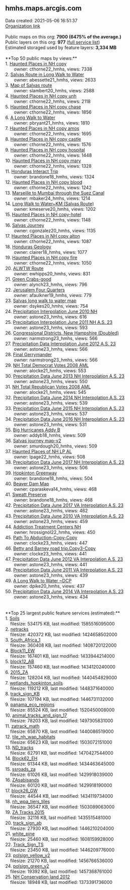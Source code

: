 <h2>hmhs.maps.arcgis.com</h2> Data created: 2021-05-06 16:51:37 <br /><a target='new' href='https://hmhs.maps.arcgis.com'>Organization link</a><br /><br />Public maps on this org: <b>7900 (6475% of the average.)</b><br />Public layers on this org: <b>977 </b>(<a target='new' href='https://services.arcgis.com/dRxtwawTOPZm6CPj/ArcGIS/rest/services'>full service list</a>)<br />Estimated storaged used by feature layers: <b>3,334 MB</b><br /><br />**Top 50 public maps by views:**<br />  1. <a target='new' href='https://www.arcgis.com/home/item.html?id=e38b2ec6ddac45a9a998f3511e640985'>Haunted Places in NH copy</a> <br />  &nbsp;&nbsp;&nbsp;&nbsp; &nbsp;&nbsp;owner: cthorne22_hmhs, views: 7338<br />  2. <a target='new' href='https://www.arcgis.com/home/item.html?id=b9c13f1b18844f1f84015854ffe4c314'>Salvas Route in Long Walk to Water</a> <br />  &nbsp;&nbsp;&nbsp;&nbsp; &nbsp;&nbsp;owner: abessette21_hmhs, views: 2633<br />  3. <a target='new' href='https://www.arcgis.com/home/item.html?id=059ac54f02fe4ae58a37da0358756a25'>Map of Salvas route</a> <br />  &nbsp;&nbsp;&nbsp;&nbsp; &nbsp;&nbsp;owner: slambert20_hmhs, views: 2588<br />  4. <a target='new' href='https://www.arcgis.com/home/item.html?id=5429bdfe78154d1dbbe5a804366f18ed'>Haunted Places in NH copy unh</a> <br />  &nbsp;&nbsp;&nbsp;&nbsp; &nbsp;&nbsp;owner: cthorne22_hmhs, views: 2118<br />  5. <a target='new' href='https://www.arcgis.com/home/item.html?id=25f7d7bab4464b4fb6c679e9e6afc1df'>Haunted Places in NH copy chase</a> <br />  &nbsp;&nbsp;&nbsp;&nbsp; &nbsp;&nbsp;owner: cthorne22_hmhs, views: 1856<br />  6. <a target='new' href='https://www.arcgis.com/home/item.html?id=6195d763b61940f9b8f3494a84fb3ff5'>A Long Walk to Water</a> <br />  &nbsp;&nbsp;&nbsp;&nbsp; &nbsp;&nbsp;owner: pbryant21_hmhs, views: 1810<br />  7. <a target='new' href='https://www.arcgis.com/home/item.html?id=885832f014f64098929cf7c14941e0f2'>Haunted Places in NH copy amos</a> <br />  &nbsp;&nbsp;&nbsp;&nbsp; &nbsp;&nbsp;owner: cthorne22_hmhs, views: 1695<br />  8. <a target='new' href='https://www.arcgis.com/home/item.html?id=fb52b63275964ebb8eaa27b050027a43'>Haunted Places in NH copy castle</a> <br />  &nbsp;&nbsp;&nbsp;&nbsp; &nbsp;&nbsp;owner: cthorne22_hmhs, views: 1576<br />  9. <a target='new' href='https://www.arcgis.com/home/item.html?id=5d04b0b04f134fc291a13153fcde3d3e'>Haunted Places in NH copy hospital</a> <br />  &nbsp;&nbsp;&nbsp;&nbsp; &nbsp;&nbsp;owner: cthorne22_hmhs, views: 1448<br />  10. <a target='new' href='https://www.arcgis.com/home/item.html?id=5c7174a96c3747219f112caa96b7bfca'>Haunted Places in NH copy mary</a> <br />  &nbsp;&nbsp;&nbsp;&nbsp; &nbsp;&nbsp;owner: cthorne22_hmhs, views: 1328<br />  11. <a target='new' href='https://www.arcgis.com/home/item.html?id=e559e91499ca43219719f02a9e31f143'>Honduras Interact Trip</a> <br />  &nbsp;&nbsp;&nbsp;&nbsp; &nbsp;&nbsp;owner: brandone18_hmhs, views: 1324<br />  12. <a target='new' href='https://www.arcgis.com/home/item.html?id=d14e6f62b6b64b349c76cd3fb32447ad'>Haunted Places in NH copy blood</a> <br />  &nbsp;&nbsp;&nbsp;&nbsp; &nbsp;&nbsp;owner: cthorne22_hmhs, views: 1242<br />  13. <a target='new' href='https://www.arcgis.com/home/item.html?id=e64c4587b5b24841be9d3108b4c4f283'>Marseille to Mumbai through the Suez Canal</a> <br />  &nbsp;&nbsp;&nbsp;&nbsp; &nbsp;&nbsp;owner: mbaker24_hmhs, views: 1214<br />  14. <a target='new' href='https://www.arcgis.com/home/item.html?id=ad23517836814fd3930160234b1bd687'>Long Walk to Water~KM (Salvas Route)</a> <br />  &nbsp;&nbsp;&nbsp;&nbsp; &nbsp;&nbsp;owner: kmeserve20_hmhs, views: 1202<br />  15. <a target='new' href='https://www.arcgis.com/home/item.html?id=54557598861c46539b578f0c94c4a196'>Haunted Places in NH copy-hotel</a> <br />  &nbsp;&nbsp;&nbsp;&nbsp; &nbsp;&nbsp;owner: cthorne22_hmhs, views: 1148<br />  16. <a target='new' href='https://www.arcgis.com/home/item.html?id=70318163d196436588be5a9272aa59b9'>Salvas Journey</a> <br />  &nbsp;&nbsp;&nbsp;&nbsp; &nbsp;&nbsp;owner: cgonzalez20_hmhs, views: 1135<br />  17. <a target='new' href='https://www.arcgis.com/home/item.html?id=cf8636f03f944bdf8a49a6a31b282b0b'>Haunted Places in NH copy alton</a> <br />  &nbsp;&nbsp;&nbsp;&nbsp; &nbsp;&nbsp;owner: cthorne22_hmhs, views: 1087<br />  18. <a target='new' href='https://www.arcgis.com/home/item.html?id=de30124dc35642dfb97d8a6f07a2d3f0'>Honduras Geology</a> <br />  &nbsp;&nbsp;&nbsp;&nbsp; &nbsp;&nbsp;owner: clairer18_hmhs, views: 1077<br />  19. <a target='new' href='https://www.arcgis.com/home/item.html?id=c3635c23d91348c891b95240d1e5c851'>Haunted Places in NH copy fire</a> <br />  &nbsp;&nbsp;&nbsp;&nbsp; &nbsp;&nbsp;owner: cthorne22_hmhs, views: 1050<br />  20. <a target='new' href='https://www.arcgis.com/home/item.html?id=3bbba29de2454be6ab28a8ebccc061d3'>ALWTW Route</a> <br />  &nbsp;&nbsp;&nbsp;&nbsp; &nbsp;&nbsp;owner: ewhipps20_hmhs, views: 831<br />  21. <a target='new' href='https://www.arcgis.com/home/item.html?id=bba2638df670415f8a3f497eaeaa574f'>Green Crabs-good</a> <br />  &nbsp;&nbsp;&nbsp;&nbsp; &nbsp;&nbsp;owner: alynch23_hmhs, views: 796<br />  22. <a target='new' href='https://www.arcgis.com/home/item.html?id=ee8b442c408a441583e437d47b0e8346'>Jerusalem Four Quarters</a> <br />  &nbsp;&nbsp;&nbsp;&nbsp; &nbsp;&nbsp;owner: afaulkner19_hmhs, views: 779<br />  23. <a target='new' href='https://www.arcgis.com/home/item.html?id=5c98024df56946b4b0a2ad87dd3bc7b8'>Salvas long walk to water map</a> <br />  &nbsp;&nbsp;&nbsp;&nbsp; &nbsp;&nbsp;owner: dsykes20_hmhs, views: 754<br />  24. <a target='new' href='https://www.arcgis.com/home/item.html?id=797b2554ca114f94b7daf4d8f78ae9fe'>Precipitation Interpolation June 2010 NH</a> <br />  &nbsp;&nbsp;&nbsp;&nbsp; &nbsp;&nbsp;owner: astone23_hmhs, views: 616<br />  25. <a target='new' href='https://www.arcgis.com/home/item.html?id=608dbfb33b9840009c4c6f78cc88aa43'>Precipitation Interpolation June 2011 NH A.S. 23</a> <br />  &nbsp;&nbsp;&nbsp;&nbsp; &nbsp;&nbsp;owner: astone23_hmhs, views: 593<br />  26. <a target='new' href='https://www.arcgis.com/home/item.html?id=181a3183df8c4f7d818055e9c6b4e911'>Congressional Districts, New Hampshire (Doubled)</a> <br />  &nbsp;&nbsp;&nbsp;&nbsp; &nbsp;&nbsp;owner: narmstrong23_hmhs, views: 566<br />  27. <a target='new' href='https://www.arcgis.com/home/item.html?id=9058566dfefa4b068ccf585156204366'>Precipitation Data Interpolation June 2012 A.S. 23</a> <br />  &nbsp;&nbsp;&nbsp;&nbsp; &nbsp;&nbsp;owner: astone23_hmhs, views: 566<br />  28. <a target='new' href='https://www.arcgis.com/home/item.html?id=b02da54a4ae7429bb19c1708f9166035'>Final Gerrymander</a> <br />  &nbsp;&nbsp;&nbsp;&nbsp; &nbsp;&nbsp;owner: narmstrong23_hmhs, views: 566<br />  29. <a target='new' href='https://www.arcgis.com/home/item.html?id=ab269755bb114a7d869c29ed618608c3'>NH Total Democrat Votes 2008 AML</a> <br />  &nbsp;&nbsp;&nbsp;&nbsp; &nbsp;&nbsp;owner: alocke21_hmhs, views: 553<br />  30. <a target='new' href='https://www.arcgis.com/home/item.html?id=67b25ab0244b48ecafd46893ca0b7d38'>Precipitation Data June 2013 NH Interpolation A.S. 23</a> <br />  &nbsp;&nbsp;&nbsp;&nbsp; &nbsp;&nbsp;owner: astone23_hmhs, views: 550<br />  31. <a target='new' href='https://www.arcgis.com/home/item.html?id=d2ad412494ce4622adebe6c13dd9a877'>NH Total Republican Votes 2008 AML</a> <br />  &nbsp;&nbsp;&nbsp;&nbsp; &nbsp;&nbsp;owner: alocke21_hmhs, views: 545<br />  32. <a target='new' href='https://www.arcgis.com/home/item.html?id=43c2b9f0c6624d8a977a81f78988d36f'>Precipitation Data June 2014 NH Interpolation A.S. 23</a> <br />  &nbsp;&nbsp;&nbsp;&nbsp; &nbsp;&nbsp;owner: astone23_hmhs, views: 539<br />  33. <a target='new' href='https://www.arcgis.com/home/item.html?id=45bc1ac1e5ad47b5a2ff0da336062762'>Precipitation Data June 2015 NH Interpolation A.S. 23</a> <br />  &nbsp;&nbsp;&nbsp;&nbsp; &nbsp;&nbsp;owner: astone23_hmhs, views: 537<br />  34. <a target='new' href='https://www.arcgis.com/home/item.html?id=0405ee6a22034857affa629dd45bd12a'>Precipitation Data June 2016 NH Interpolation A.S. 23</a> <br />  &nbsp;&nbsp;&nbsp;&nbsp; &nbsp;&nbsp;owner: astone23_hmhs, views: 531<br />  35. <a target='new' href='https://www.arcgis.com/home/item.html?id=e79839c94a6e4f5987140cbf786b4a3a'>Big Hurricanes Addy B</a> <br />  &nbsp;&nbsp;&nbsp;&nbsp; &nbsp;&nbsp;owner: addyb18_hmhs, views: 509<br />  36. <a target='new' href='https://www.arcgis.com/home/item.html?id=cd4d5cd329b3458690aed194cc3bd20e'>Salvas journey map-v2</a> <br />  &nbsp;&nbsp;&nbsp;&nbsp; &nbsp;&nbsp;owner: smurdough20_hmhs, views: 509<br />  37. <a target='new' href='https://www.arcgis.com/home/item.html?id=1e859f919f1b45769dbc4b668b26afc9'>Haunted Places of NH LP AL</a> <br />  &nbsp;&nbsp;&nbsp;&nbsp; &nbsp;&nbsp;owner: lpage22_hmhs, views: 508<br />  38. <a target='new' href='https://www.arcgis.com/home/item.html?id=244d4630d58a4da8b63ea1a7c1a4f1f7'>Precipitation Data June 2017 NH Interpolation A.S. 23</a> <br />  &nbsp;&nbsp;&nbsp;&nbsp; &nbsp;&nbsp;owner: astone23_hmhs, views: 506<br />  39. <a target='new' href='https://www.arcgis.com/home/item.html?id=d004fb20f2bf4d47974b0fa8dcd9b3fb'>Hopkinton Greenway</a> <br />  &nbsp;&nbsp;&nbsp;&nbsp; &nbsp;&nbsp;owner: brandone18_hmhs, views: 504<br />  40. <a target='new' href='https://www.arcgis.com/home/item.html?id=d2c33640b0aa48febf68ffbbaae6535e'>Beaver Dam Map</a> <br />  &nbsp;&nbsp;&nbsp;&nbsp; &nbsp;&nbsp;owner: cparaskeva14_hmhs, views: 468<br />  41. <a target='new' href='https://www.arcgis.com/home/item.html?id=82e2b5872f4a476b9d67238506d1e45e'>Sweatt Preserve</a> <br />  &nbsp;&nbsp;&nbsp;&nbsp; &nbsp;&nbsp;owner: brandone18_hmhs, views: 468<br />  42. <a target='new' href='https://www.arcgis.com/home/item.html?id=9fbae3801b754f4991e708f9feef5fce'>Precipitation Data June 2017 VA Interpolation A.S. 23</a> <br />  &nbsp;&nbsp;&nbsp;&nbsp; &nbsp;&nbsp;owner: astone23_hmhs, views: 462<br />  43. <a target='new' href='https://www.arcgis.com/home/item.html?id=4a2c1fceee78405fbe495a588d9dc349'>Precipitation Data June 2010 VA Interpolation A.S. 23</a> <br />  &nbsp;&nbsp;&nbsp;&nbsp; &nbsp;&nbsp;owner: astone23_hmhs, views: 459<br />  44. <a target='new' href='https://www.arcgis.com/home/item.html?id=7b832db4400e4defa3782d200a35da0a'>Addiction Treatment Centers NH</a> <br />  &nbsp;&nbsp;&nbsp;&nbsp; &nbsp;&nbsp;owner: hrossignol22_hmhs, views: 450<br />  45. <a target='new' href='https://www.arcgis.com/home/item.html?id=d46b4261a02a497e95eaecd28d403781'>Path To Abduction-Copy-Copy</a> <br />  &nbsp;&nbsp;&nbsp;&nbsp; &nbsp;&nbsp;owner: clocke23_hmhs, views: 447<br />  46. <a target='new' href='https://www.arcgis.com/home/item.html?id=27f4bca053aa49229a2733733f5b3306'>Betty and Barney road trip.Copy3-Copy</a> <br />  &nbsp;&nbsp;&nbsp;&nbsp; &nbsp;&nbsp;owner: clocke23_hmhs, views: 441<br />  47. <a target='new' href='https://www.arcgis.com/home/item.html?id=faa6e2708b754c2f90762f1e3b5d396a'>Precipitation Data June 2012 VA Interpolation A.S. 23</a> <br />  &nbsp;&nbsp;&nbsp;&nbsp; &nbsp;&nbsp;owner: astone23_hmhs, views: 441<br />  48. <a target='new' href='https://www.arcgis.com/home/item.html?id=57f597f23a8442b3a4aeff6dc41f173c'>Precipitation Data June 2011 VA Interpolation A.S. 23</a> <br />  &nbsp;&nbsp;&nbsp;&nbsp; &nbsp;&nbsp;owner: astone23_hmhs, views: 439<br />  49. <a target='new' href='https://www.arcgis.com/home/item.html?id=275eee1ca49647a8a204accba55e1072'>A Long Walk to Water ~DCP</a> <br />  &nbsp;&nbsp;&nbsp;&nbsp; &nbsp;&nbsp;owner: dpike20_hmhs, views: 437<br />  50. <a target='new' href='https://www.arcgis.com/home/item.html?id=2210ac3f53694d7a8f5fe7ee95adf07e'>Precipitation Data June 2014 VA Interpolation A.S. 23</a> <br />  &nbsp;&nbsp;&nbsp;&nbsp; &nbsp;&nbsp;owner: astone23_hmhs, views: 434<br /><br /><br />**Top 25 largest public feature services (estimated):**<br /> 1. <a target='new' href='https://www.arcgis.com/home/item.html?id=5c3820a0794e40f7bc754c5d2dc0a6d9'>Soils</a><br /> &nbsp;&nbsp;&nbsp;&nbsp;filesize: 534175 KB, last modified: 1585516095000<br /> 2. <a target='new' href='https://www.arcgis.com/home/item.html?id=a1cb218c04a54bf59679e5ae01230a4e'>netracks</a><br /> &nbsp;&nbsp;&nbsp;&nbsp;filesize: 420372 KB, last modified: 1424658502000<br /> 3. <a target='new' href='https://www.arcgis.com/home/item.html?id=0dfde82466724b50b34317bd45b061c3'>South_Africa_1</a><br /> &nbsp;&nbsp;&nbsp;&nbsp;filesize: 360408 KB, last modified: 1408720122000<br /> 4. <a target='new' href='https://www.arcgis.com/home/item.html?id=2fc058d8adca4d829f82a1d5937707e6'>Block11_EW</a><br /> &nbsp;&nbsp;&nbsp;&nbsp;filesize: 167401 KB, last modified: 1433944214000<br /> 5. <a target='new' href='https://www.arcgis.com/home/item.html?id=ec0545182b8e49f0b264a34352ff2e64'>block12_AB</a><br /> &nbsp;&nbsp;&nbsp;&nbsp;filesize: 157460 KB, last modified: 1434120240000<br /> 6. <a target='new' href='https://www.arcgis.com/home/item.html?id=b33c3dd60f4d479bba0bd40ad6cac323'>2015_ZA</a><br /> &nbsp;&nbsp;&nbsp;&nbsp;filesize: 128204 KB, last modified: 1440454829000<br /> 7. <a target='new' href='https://www.arcgis.com/home/item.html?id=46227dae79bd4e63b73c27c383cad9bf'>wetlands_hopkinton_soils</a><br /> &nbsp;&nbsp;&nbsp;&nbsp;filesize: 119212 KB, last modified: 1448371640000<br /> 8. <a target='new' href='https://www.arcgis.com/home/item.html?id=702b9a46258b4980ac2f259f58560c58'>track_sign_KB</a><br /> &nbsp;&nbsp;&nbsp;&nbsp;filesize: 107194 KB, last modified: 1446731132000<br /> 9. <a target='new' href='https://www.arcgis.com/home/item.html?id=d121bcc030fa4da98b5d143555c744d8'>panama_eco_regions</a><br /> &nbsp;&nbsp;&nbsp;&nbsp;filesize: 85524 KB, last modified: 1520450008000<br /> 10. <a target='new' href='https://www.arcgis.com/home/item.html?id=f86bfa755065464194fb5c7df0d132f6'>animal_tracks_and_sign_17</a><br /> &nbsp;&nbsp;&nbsp;&nbsp;filesize: 78203 KB, last modified: 1497305831000<br /> 11. <a target='new' href='https://www.arcgis.com/home/item.html?id=63cfef17b5bf4a7bb72ff183d6837cc9'>zatrack_math</a><br /> &nbsp;&nbsp;&nbsp;&nbsp;filesize: 65870 KB, last modified: 1440086519000<br /> 12. <a target='new' href='https://www.arcgis.com/home/item.html?id=f09180dc46904226b7b7ef22057ddef7'>tile_nh_wap_habitats</a><br /> &nbsp;&nbsp;&nbsp;&nbsp;filesize: 65623 KB, last modified: 1503072151000<br /> 13. <a target='new' href='https://www.arcgis.com/home/item.html?id=8f4721334cc54140aea96ff2eb2a1ffb'>ND_tracks</a><br /> &nbsp;&nbsp;&nbsp;&nbsp;filesize: 62791 KB, last modified: 1470427544000<br /> 14. <a target='new' href='https://www.arcgis.com/home/item.html?id=980aea8e389c49fd8e9d0975c1da11e7'>Block62_EH</a><br /> &nbsp;&nbsp;&nbsp;&nbsp;filesize: 61344 KB, last modified: 1434463645000<br /> 15. <a target='new' href='https://www.arcgis.com/home/item.html?id=075c717da1ab4d3fb23b7f0795759c42'>ssroads_za</a><br /> &nbsp;&nbsp;&nbsp;&nbsp;filesize: 61026 KB, last modified: 1429918039000<br /> 16. <a target='new' href='https://www.arcgis.com/home/item.html?id=4d50cd0b4cc84d2480603d3573da50f3'>ZAsabisands</a><br /> &nbsp;&nbsp;&nbsp;&nbsp;filesize: 60120 KB, last modified: 1429918190000<br /> 17. <a target='new' href='https://www.arcgis.com/home/item.html?id=0ac30184bb0247f686102fa51b9def1e'>block26_GW</a><br /> &nbsp;&nbsp;&nbsp;&nbsp;filesize: 44544 KB, last modified: 1434119734000<br /> 18. <a target='new' href='https://www.arcgis.com/home/item.html?id=94a7a68478134c71bdbc349deb128086'>nh_wpa_tiers_tiles</a><br /> &nbsp;&nbsp;&nbsp;&nbsp;filesize: 36547 KB, last modified: 1503089063000<br /> 19. <a target='new' href='https://www.arcgis.com/home/item.html?id=374ba75344ba4a5c98a8da025289cfa6'>ZA Tracks 2015</a><br /> &nbsp;&nbsp;&nbsp;&nbsp;filesize: 32116 KB, last modified: 1435515481000<br /> 20. <a target='new' href='https://www.arcgis.com/home/item.html?id=5fbd9cef9a284dbfbde7c978094a496b'>track_sign_ab</a><br /> &nbsp;&nbsp;&nbsp;&nbsp;filesize: 27930 KB, last modified: 1446210204000<br /> 21. <a target='new' href='https://www.arcgis.com/home/item.html?id=7810fa599c1942489fdc412893526c6c'>white_pine</a><br /> &nbsp;&nbsp;&nbsp;&nbsp;filesize: 25460 KB, last modified: 1608159928000<br /> 22. <a target='new' href='https://www.arcgis.com/home/item.html?id=7961321784e0489888cdfaa1280be3b0'>Track_Sign_TS</a><br /> &nbsp;&nbsp;&nbsp;&nbsp;filesize: 23450 KB, last modified: 1446209776000<br /> 23. <a target='new' href='https://www.arcgis.com/home/item.html?id=bf6f8411c2094acab0bdc6d8eecff455'>polsign_yellow_v2</a><br /> &nbsp;&nbsp;&nbsp;&nbsp;filesize: 21270 KB, last modified: 1456766536000<br /> 24. <a target='new' href='https://www.arcgis.com/home/item.html?id=7bae1b4bee424c3e97ac8abea87edeff'>polsign_green_v2</a><br /> &nbsp;&nbsp;&nbsp;&nbsp;filesize: 19392 KB, last modified: 1457368761000<br /> 25. <a target='new' href='https://www.arcgis.com/home/item.html?id=ec094c843bfb4ab3aa0717d4db47ffb1'>NH Conservation land 2012</a><br /> &nbsp;&nbsp;&nbsp;&nbsp;filesize: 18948 KB, last modified: 1373391736000<br />